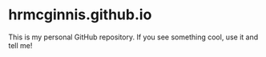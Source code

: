 # hrmcginnis.github.io

This is my personal GitHub repository. If you see something cool, use it and tell me!
